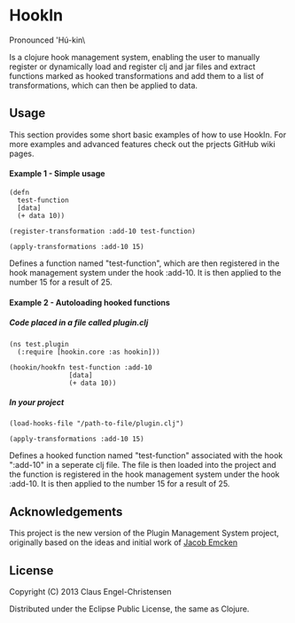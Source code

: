 # HookIn

Pronounced \'Hú-kin\

Is a clojure hook management system, enabling the user to manually register or 
dynamically load and register clj and jar files and extract functions marked 
as hooked transformations and add them to a list of transformations, which can 
then be applied to data.

## Usage

This section provides some short basic examples of how to use HookIn.
For more examples and advanced features check out the prjects GitHub wiki pages.

#### Example 1 - Simple usage

    (defn
      test-function
      [data]
      (+ data 10))

    (register-transformation :add-10 test-function)

    (apply-transformations :add-10 15)

Defines a function named "test-function", which are then registered in the hook
management system under the hook :add-10. It is then applied to the number 15 for a result of 25.

#### Example 2 - Autoloading hooked functions

##### Code placed in a file called plugin.clj

    (ns test.plugin
      (:require [hookin.core :as hookin]))

    (hookin/hookfn test-function :add-10
                   [data]
                   (+ data 10))

##### In your project

    (load-hooks-file "/path-to-file/plugin.clj")

    (apply-transformations :add-10 15)

Defines a hooked function named "test-function" associated with the hook ":add-10" in a seperate clj file. The file is then loaded into the project and the function is registered in the hook management system under the hook :add-10. It is then applied to the number 15 for a result of 25.

## Acknowledgements

This project is the new version of the Plugin Management System project, originally based on the ideas and initial work of [Jacob Emcken](https://github.com/jacobemcken "jacobemcken on GitHub")

## License

Copyright (C) 2013 Claus Engel-Christensen

Distributed under the Eclipse Public License, the same as Clojure.

